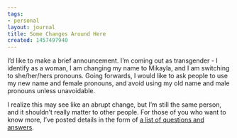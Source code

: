 ```yaml
---
tags:
- personal
layout: journal
title: Some Changes Around Here
created: 1457497940
---
```

I’d like to make a brief announcement. I’m coming out as transgender - I identify as a woman, I am changing my name to Mikayla, and I am switching to she/her/hers pronouns. Going forwards, I would like to ask people to use my new name and female pronouns, and avoid using my old name and male pronouns unless unavoidable.

I realize this may see like an abrupt change, but I’m still the same person, and it shouldn’t really matter to other people. For those of you who want to know more, I’ve posted details in the form of <a href="/coming-out" rel="nofollow">a list of questions and answers</a>.
